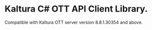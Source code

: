 # Kaltura C# OTT API Client Library.
Compatible with Kaltura OTT server version 8.8.1.30354 and above.
